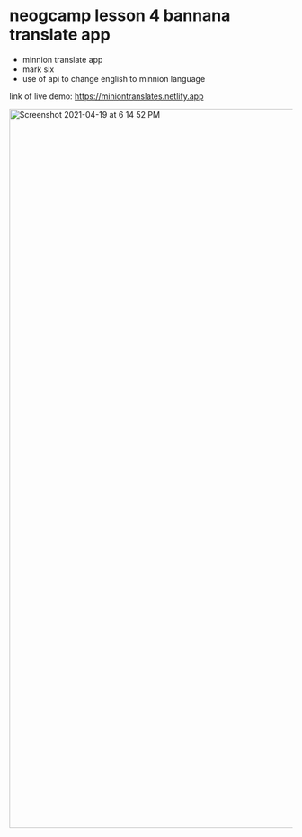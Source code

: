 # neogcamp lesson 4 bannana translate app

- minnion translate app
- mark six
- use of api to change english to minnion language 

link of live demo: https://miniontranslates.netlify.app

<img width="1280" alt="Screenshot 2021-04-19 at 6 14 52 PM" src="https://user-images.githubusercontent.com/75097551/115238290-26247d00-a13b-11eb-8782-9134d60e984c.png">
